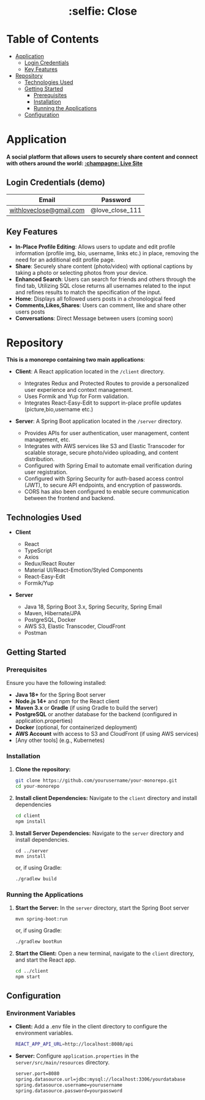 <h1 align="center">:selfie: Close </h1>

# Table of Contents
  - [Application](#application)
      - [Login Credentials](#login-credentials-demo)
      - [Key Features](#key-features)
  - [Repository](#repository)
      - [Technologies Used](#technologies-used)
      - [Getting Started](#getting-started)
        - [Prerequisites](#prerequisites)
        - [Installation](#installation)
        - [Running the Applications](#running-the-applications)
      - [Configuration](#configuration)

# Application
<h4>A social platform that allows users to securely share content and connect with others around the world: <a href="https://closeapp.co" target="_blank" rel="noreferrer"> :champagne: Live Site</a> 
</h4>

## Login Credentials (demo)
Email  | Password
------------- | -------------
withloveclose@gmail.com  | @love_close_111

## Key Features
- **In-Place Profile Editing**: Allows users to update and edit profile information (profile img, bio, username, links etc.) in place, removing the need for an additional edit profile page.
- **Share**: Securely share content (photo/video) with optional captions by taking a photo or selecting photos from your device.
- **Enhanced Search**: Users can search for friends and others through the find tab, Utilizing SQL close returns all usernames related to the input and refines results to match the specification of the input.
- **Home**: Displays all followed users posts in a chronological feed
- **Comments,Likes,Shares**: Users can comment, like and share other users posts
- **Conversations**: Direct Message between users (coming soon)

# Repository
**This is a monorepo containing two main applications**:

- **Client**: A React application located in the `/client` directory.
    - Integrates Redux and Protected Routes to provide a personalized user experience and context management. 
    - Uses Formik and Yup for Form validation.
    - Integrates React-Easy-Edit to support in-place profile updates (picture,bio,username etc.)
 
- **Server**: A Spring Boot application located in the `/server` directory.
    - Provides APIs for user authentication, user management, content management, etc.
    - Integrates with AWS services like S3 and Elastic Transcoder for scalable storage, secure photo/video uploading, and
      content distribution.
    - Configured with Spring Email to automate email verification during user registration.
    - Configured with Spring Security for auth-based access control (JWT), to secure API endpoints, and encryption of passwords.
    - CORS has also been configured to enable secure communication between the frontend and backend.

## Technologies Used
 
- **Client**
    - React
    - TypeScript
    - Axios
    - Redux/React Router
    - Material UI/React-Emotion/Styled Components
    - React-Easy-Edit
    - Formik/Yup

- **Server**
    - Java 18, Spring Boot 3.x, Spring Security, Spring Email
    - Maven, Hibernate/JPA
    - PostgreSQL, Docker
    - AWS S3, Elastic Transcoder, CloudFront
    - Postman


## Getting Started

### Prerequisites

Ensure you have the following installed:

- **Java 18+** for the Spring Boot server
- **Node.js 14+** and npm for the React client
- **Maven 3.x** or **Gradle** (if using Gradle to build the server)
- **PostgreSQL** or another database for the backend (configured in application.properties)
- **Docker** (optional, for containerized deployment)
- **AWS Account** with access to S3 and CloudFront (if using AWS services)
- [Any other tools] (e.g., Kubernetes)

### Installation

1. **Clone the repository:**
   
   ```bash
   git clone https://github.com/yourusername/your-monorepo.git
   cd your-monorepo

3. **Install client Dependencies:** Navigate to the ```client``` directory and install dependencies

    ```bash
    cd client
    npm install

4. **Install Server Dependencies:** Navigate to the ```server``` directory and install dependencies.

       cd ../server
       mvn install

   or, if using Gradle:
      ```bash
      ./gradlew build

### Running the Applications


1. **Start the Server:** In the ```server``` directory, start the Spring Boot server

       mvn spring-boot:run

   or, if using Gradle:
      ```bash
      ./gradlew bootRun

3. **Start the Client:** Open a new terminal, navigate to the ```client``` directory, and start the React app.
   
    ```bash
    cd ../client
    npm start

## Configuration

### Environment Variables
- **Client:** Add a .env file in the client directory to configure the environment variables.
  
  ```bash
  REACT_APP_API_URL=http://localhost:8080/api

- **Server:** Configure ```application.properties``` in the ```server/src/main/resources``` directory.
  
  ```bash
  server.port=8080
  spring.datasource.url=jdbc:mysql://localhost:3306/yourdatabase
  spring.datasource.username=yourusername
  spring.datasource.password=yourpassword

